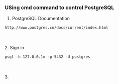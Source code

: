 ### USing cmd command to control PostgreSQL


1. PostgreSQL Documentation
```
http://www.postgres.cn/docs/current/index.html
```
<br><br>
2. Sign in
```
psql -h 127.0.0.1m -p 5432 -U postgres
```
<br><br>
3. 
